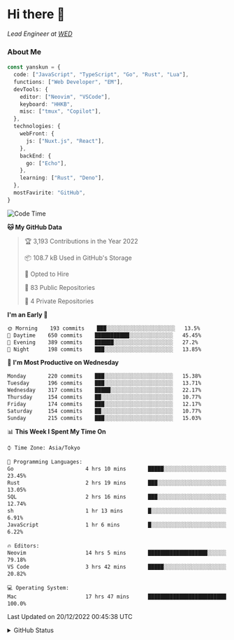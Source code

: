 # Hi there&nbsp;:wave:

_Lead Engineer at [WED](https://github.com/wedinc)_

### About Me

```ts
const yanskun = {
  code: ["JavaScript", "TypeScript", "Go", "Rust", "Lua"],
  functions: ["Web Developer", "EM"],
  devTools: {
    editor: ["Neovim", "VSCode"],
    keyboard: "HHKB",
    misc: ["tmux", "Copilot"],
  },
  technologies: {
    webFront: {
      js: ["Nuxt.js", "React"],
    },
    backEnd: {
      go: ["Echo"],
    },
    learning: ["Rust", "Deno"],
  },
  mostFavirite: "GitHub",
}
```

<!--START_SECTION:waka-->
![Code Time](http://img.shields.io/badge/Code%20Time-30%20hrs%2040%20mins-blue)

**🐱 My GitHub Data** 

> 🏆 3,193 Contributions in the Year 2022
 > 
> 📦 108.7 kB Used in GitHub's Storage 
 > 
> 💼 Opted to Hire
 > 
> 📜 83 Public Repositories 
 > 
> 🔑 4 Private Repositories  
 > 
**I'm an Early 🐤** 

```text
🌞 Morning    193 commits    ███░░░░░░░░░░░░░░░░░░░░░░   13.5% 
🌆 Daytime    650 commits    ███████████░░░░░░░░░░░░░░   45.45% 
🌃 Evening    389 commits    ██████░░░░░░░░░░░░░░░░░░░   27.2% 
🌙 Night      198 commits    ███░░░░░░░░░░░░░░░░░░░░░░   13.85%

```
📅 **I'm Most Productive on Wednesday** 

```text
Monday       220 commits    ███░░░░░░░░░░░░░░░░░░░░░░   15.38% 
Tuesday      196 commits    ███░░░░░░░░░░░░░░░░░░░░░░   13.71% 
Wednesday    317 commits    █████░░░░░░░░░░░░░░░░░░░░   22.17% 
Thursday     154 commits    ██░░░░░░░░░░░░░░░░░░░░░░░   10.77% 
Friday       174 commits    ███░░░░░░░░░░░░░░░░░░░░░░   12.17% 
Saturday     154 commits    ██░░░░░░░░░░░░░░░░░░░░░░░   10.77% 
Sunday       215 commits    ███░░░░░░░░░░░░░░░░░░░░░░   15.03%

```


📊 **This Week I Spent My Time On** 

```text
⌚︎ Time Zone: Asia/Tokyo

💬 Programming Languages: 
Go                       4 hrs 10 mins       █████░░░░░░░░░░░░░░░░░░░░   23.45% 
Rust                     2 hrs 19 mins       ███░░░░░░░░░░░░░░░░░░░░░░   13.05% 
SQL                      2 hrs 16 mins       ███░░░░░░░░░░░░░░░░░░░░░░   12.74% 
sh                       1 hr 13 mins        █░░░░░░░░░░░░░░░░░░░░░░░░   6.91% 
JavaScript               1 hr 6 mins         █░░░░░░░░░░░░░░░░░░░░░░░░   6.22%

🔥 Editors: 
Neovim                   14 hrs 5 mins       ███████████████████░░░░░░   79.18% 
VS Code                  3 hrs 42 mins       █████░░░░░░░░░░░░░░░░░░░░   20.82%

💻 Operating System: 
Mac                      17 hrs 47 mins      █████████████████████████   100.0%

```


 Last Updated on 20/12/2022 00:45:38 UTC
<!--END_SECTION:waka-->

<details>
<summary>GitHub Status</summary>
<picture>
  <source media="(prefers-color-scheme: dark)" srcset="https://raw.githubusercontent.com/yanskun/yanskun/master/profile-summary-card-output/nord_dark/0-profile-details.svg">
 <img src="https://raw.githubusercontent.com/yanskun/yanskun/master/profile-summary-card-output/default/0-profile-details.svg">
</picture>
<br>
<picture>
  <source media="(prefers-color-scheme: dark)" srcset="https://raw.githubusercontent.com/yanskun/yanskun/master/profile-summary-card-output/nord_dark/1-repos-per-language.svg">
 <img src="https://raw.githubusercontent.com/yanskun/yanskun/master/profile-summary-card-output/default/1-repos-per-language.svg">
</picture>
<picture>
  <source media="(prefers-color-scheme: dark)" srcset="https://raw.githubusercontent.com/yanskun/yanskun/master/profile-summary-card-output/nord_dark/2-most-commit-language.svg">
 <img src="https://raw.githubusercontent.com/yanskun/yanskun/master/profile-summary-card-output/default/2-most-commit-language.svg">
</picture>
<br>
<picture>
  <source media="(prefers-color-scheme: dark)" srcset="https://raw.githubusercontent.com/yanskun/yanskun/master/profile-summary-card-output/nord_dark/3-stats.svg">
 <img src="https://raw.githubusercontent.com/yanskun/yanskun/master/profile-summary-card-output/default/3-stats.svg">
</picture>
<picture>
  <source media="(prefers-color-scheme: dark)" srcset="https://raw.githubusercontent.com/yanskun/yanskun/master/profile-summary-card-output/nord_dark/4-productive-time.svg">
 <img src="https://raw.githubusercontent.com/yanskun/yanskun/master/profile-summary-card-output/default/4-productive-time.svg">
</picture>
</details>
